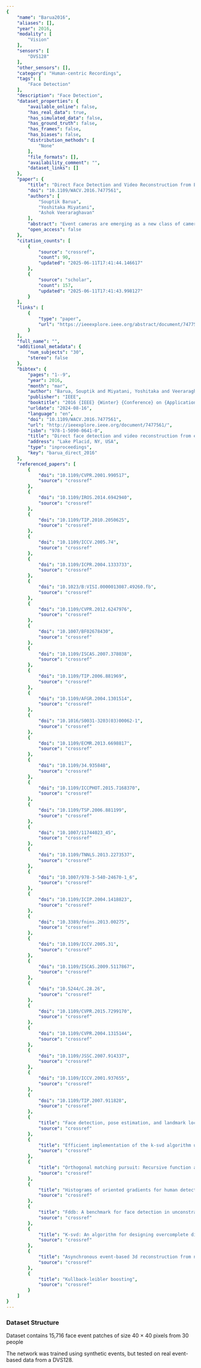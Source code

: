 ```yaml
---
{
    "name": "Barua2016",
    "aliases": [],
    "year": 2016,
    "modality": [
        "Vision"
    ],
    "sensors": [
        "DVS128"
    ],
    "other_sensors": [],
    "category": "Human-centric Recordings",
    "tags": [
        "Face Detection"
    ],
    "description": "Face Detection",
    "dataset_properties": {
        "available_online": false,
        "has_real_data": true,
        "has_simulated_data": false,
        "has_ground_truth": false,
        "has_frames": false,
        "has_biases": false,
        "distribution_methods": [
            "None"
        ],
        "file_formats": [],
        "availability_comment": "",
        "dataset_links": []
    },
    "paper": {
        "title": "Direct Face Detection and Video Reconstruction from Event Cameras",
        "doi": "10.1109/WACV.2016.7477561",
        "authors": [
            "Souptik Barua",
            "Yoshitaka Miyatani",
            "Ashok Veeraraghavan"
        ],
        "abstract": "Event cameras are emerging as a new class of cameras, to potentially rival conventional CMOS cameras, because of their high speed operation and low power consumption. Pixels in an event camera operate in parallel and fire asynchronous spikes when individual pixels encounter a change in intensity that is greater than a pre-determined threshold. Such event-based cameras have an immense potential in battery-operated or always-on application scenarios, owing to their low power consumption. These event-based cameras can be used for direct detection from event streams, and we demonstrate this potential using face detection as an example application. We first propose and develop a patch-based model for the event streams acquired from such cameras. We demonstrate the utility and robustness of the patch-based model for event-based video reconstruction and event-based direct face detection. We are able to reconstruct images and videos at over 2,000 fps from the acquired event streams. In addition, we demonstrate the first direct face detection from event streams, highlighting the potential of these event-based cameras for power-efficient vision applications.",
        "open_access": false
    },
    "citation_counts": [
        {
            "source": "crossref",
            "count": 90,
            "updated": "2025-06-11T17:41:44.146617"
        },
        {
            "source": "scholar",
            "count": 157,
            "updated": "2025-06-11T17:41:43.998127"
        }
    ],
    "links": [
        {
            "type": "paper",
            "url": "https://ieeexplore.ieee.org/abstract/document/7477561"
        }
    ],
    "full_name": "",
    "additional_metadata": {
        "num_subjects": "30",
        "stereo": false
    },
    "bibtex": {
        "pages": "1--9",
        "year": 2016,
        "month": "mar",
        "author": "Barua, Souptik and Miyatani, Yoshitaka and Veeraraghavan, Ashok",
        "publisher": "IEEE",
        "booktitle": "2016 {IEEE} {Winter} {Conference} on {Applications} of {Computer} {Vision} ({WACV})",
        "urldate": "2024-08-16",
        "language": "en",
        "doi": "10.1109/WACV.2016.7477561",
        "url": "http://ieeexplore.ieee.org/document/7477561/",
        "isbn": "978-1-5090-0641-0",
        "title": "Direct face detection and video reconstruction from event cameras",
        "address": "Lake Placid, NY, USA",
        "type": "inproceedings",
        "key": "barua_direct_2016"
    },
    "referenced_papers": [
        {
            "doi": "10.1109/CVPR.2001.990517",
            "source": "crossref"
        },
        {
            "doi": "10.1109/IROS.2014.6942940",
            "source": "crossref"
        },
        {
            "doi": "10.1109/TIP.2010.2050625",
            "source": "crossref"
        },
        {
            "doi": "10.1109/ICCV.2005.74",
            "source": "crossref"
        },
        {
            "doi": "10.1109/ICPR.2004.1333733",
            "source": "crossref"
        },
        {
            "doi": "10.1023/B:VISI.0000013087.49260.fb",
            "source": "crossref"
        },
        {
            "doi": "10.1109/CVPR.2012.6247976",
            "source": "crossref"
        },
        {
            "doi": "10.1007/BF02678430",
            "source": "crossref"
        },
        {
            "doi": "10.1109/ISCAS.2007.378038",
            "source": "crossref"
        },
        {
            "doi": "10.1109/TIP.2006.881969",
            "source": "crossref"
        },
        {
            "doi": "10.1109/AFGR.2004.1301514",
            "source": "crossref"
        },
        {
            "doi": "10.1016/S0031-3203(03)00062-1",
            "source": "crossref"
        },
        {
            "doi": "10.1109/ECMR.2013.6698817",
            "source": "crossref"
        },
        {
            "doi": "10.1109/34.935848",
            "source": "crossref"
        },
        {
            "doi": "10.1109/ICCPHOT.2015.7168370",
            "source": "crossref"
        },
        {
            "doi": "10.1109/TSP.2006.881199",
            "source": "crossref"
        },
        {
            "doi": "10.1007/11744023_45",
            "source": "crossref"
        },
        {
            "doi": "10.1109/TNNLS.2013.2273537",
            "source": "crossref"
        },
        {
            "doi": "10.1007/978-3-540-24670-1_6",
            "source": "crossref"
        },
        {
            "doi": "10.1109/ICIP.2004.1418823",
            "source": "crossref"
        },
        {
            "doi": "10.3389/fnins.2013.00275",
            "source": "crossref"
        },
        {
            "doi": "10.1109/ICCV.2005.31",
            "source": "crossref"
        },
        {
            "doi": "10.1109/ISCAS.2009.5117867",
            "source": "crossref"
        },
        {
            "doi": "10.5244/C.28.26",
            "source": "crossref"
        },
        {
            "doi": "10.1109/CVPR.2015.7299170",
            "source": "crossref"
        },
        {
            "doi": "10.1109/CVPR.2004.1315144",
            "source": "crossref"
        },
        {
            "doi": "10.1109/JSSC.2007.914337",
            "source": "crossref"
        },
        {
            "doi": "10.1109/ICCV.2001.937655",
            "source": "crossref"
        },
        {
            "doi": "10.1109/TIP.2007.911828",
            "source": "crossref"
        },
        {
            "title": "Face detection, pose estimation, and landmark localization in the wild",
            "source": "crossref"
        },
        {
            "title": "Efficient implementation of the k-svd algorithm using batch orthogonal matching pursuit",
            "source": "crossref"
        },
        {
            "title": "Orthogonal matching pursuit: Recursive function approximation with applications to wavelet decomposition",
            "source": "crossref"
        },
        {
            "title": "Histograms of oriented gradients for human detection",
            "source": "crossref"
        },
        {
            "title": "Fddb: A benchmark for face detection in unconstrained settings",
            "source": "crossref"
        },
        {
            "title": "K-svd: An algorithm for designing overcomplete dictionaries for sparse representation",
            "source": "crossref"
        },
        {
            "title": "Asynchronous event-based 3d reconstruction from neuromorphic retinas",
            "source": "crossref"
        },
        {
            "title": "Kullback-leibler boosting",
            "source": "crossref"
        }
    ]
}
---
```


### Dataset Structure

Dataset contains 15,716 face event patches of size 40 × 40 pixels from 30 people

The network was trained using synthetic events, but tested on real event-based data from a DVS128.
